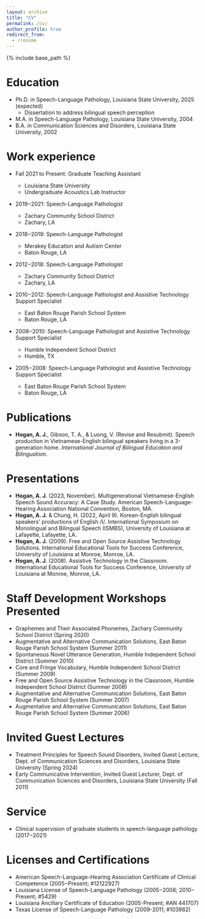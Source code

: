 ```yaml
---
layout: archive
title: "CV"
permalink: /cv/
author_profile: true
redirect_from:
  - /resume
---
```


{% include base_path %}

Education
======
* Ph.D. in Speech-Language Pathology, Louisiana State University, 2025 (expected)
  * Dissertation to address bilingual speech perception
* M.A. in Speech-Language Pathology, Louisiana State University, 2004
* B.A. in Communication Sciences and Disorders, Louisiana State University, 2002

Work experience
======
* Fall 2021 to Present: Graduate Teaching Assistant
  * Louisiana State University
  * Undergraduate Acoustics Lab Instructor

* 2019‒2021: Speech-Language Pathologist
  * Zachary Community School District
  * Zachary, LA

* 2018‒2019: Speech-Language Pathologist
  * Merakey Education and Autism Center
  * Baton Rouge, LA

* 2012‒2018: Speech-Language Pathologist
  * Zachary Community School District
  * Zachary, LA

* 2010‒2012: Speech-Language Pathologist and Assistive Technology Support Specialist
  * East Baton Rouge Parish School System
  * Baton Rouge, LA

* 2008‒2010: Speech-Language Pathologist and Assistive Technology Support Specialist
  * Humble Independent School District
  * Humble, TX

* 2005‒2008: Speech-Language Pathologist and Assistive Technology Support Specialist
  * East Baton Rouge Parish School System
  * Baton Rouge, LA

Publications
======
* **Hogan, A. J.**, Gibson, T. A., & Luong, V. (Revise and Resubmit). Speech production in Vietnamese-English bilingual speakers living in a 3-generation home. *International Journal of Bilingual Education and Bilingualism*.

Presentations
======
* **Hogan, A. J.** (2023, November). Multigenerational Vietnamese-English Speech Sound Accuracy: A Case Study. American Speech-Language-Hearing Association National Convention, Boston, MA.
* **Hogan, A. J.** & Chung, H. (2022, April 9). Korean-English bilingual speakers' productions of English /l/. International Symposium on Monolingual and Bilingual Speech (ISMBS), University of Louisiana at Lafayette, Lafayette, LA.
* **Hogan, A. J.** (2009). Free and Open Source Assistive Technology Solutions. International Educational Tools for Success Conference, University of Louisiana at Monroe, Monroe, LA.
* **Hogan, A. J.** (2008). Assistive Technology in the Classroom. International Educational Tools for Success Conference, University of Louisiana at Monroe, Monroe, LA.

Staff Development Workshops Presented
======
* Graphemes and Their Associated Phonemes, Zachary Community School District (Spring 2020)
* Augmentative and Alternative Communication Solutions, East Baton Rouge Parish School System (Summer 2011)
* Spontaneous Novel Utterance Generation, Humble Independent School District (Summer 2010)
* Core and Fringe Vocabulary, Humble Independent School District (Summer 2009)
* Free and Open Source Assistive Technology in the Classroom, Humble Independent School District (Summer 2008)
* Augmentative and Alternative Communication Solutions, East Baton Rouge Parish School System (Summer 2007)
* Augmentative and Alternative Communication Solutions, East Baton Rouge Parish School System (Summer 2006)

Invited Guest Lectures
======
* Treatment Principles for Speech Sound Disorders, Invited Guest Lecture, Dept. of Communication Sciences and Disorders, Louisiana State University (Spring 2024)
* Early Communicative Intervention, Invited Guest Lecturer, Dept. of Communication Sciences and Disorders, Louisiana State University (Fall 2011)

Service
======
* Clinical supervision of graduate students in speech-language pathology (2017‒2021)

Licenses and Certifications
======
* American Speech-Language-Hearing Association Certificate of Clinical Competence (2005‒Present; #12122927)
* Louisiana License of Speech-Language Pathology (2005‒2008; 2010‒Present; #5429)
* Louisiana Ancillary Certificate of Education (2005-Present; #AN 441707)
* Texas License of Speech-Language Pathology (2009-2011; #103982)

